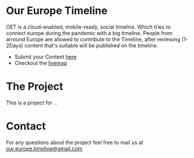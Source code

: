 # Our Europe Timeline

OET is a cloud-enabled, mobile-ready, social timeline. Which tries to connect europe during the pandemic with a big timeline. People from arround Europe are allowed to contribute to the Timeline, after reviewing  (1-2Days) content that's suitable will be published on the timeline.

  - Submit your Content  [here](https://docs.google.com/forms/d/e/1FAIpQLSeMJyooHZTaZkpNwTEehxt06I7VVzwujhb6IZidH5KG8lyrpw/viewform)
  - Checkout the [livemap]()

 # The Project
This is a project for ..

 # Contact
 For any questions about the project feel free to mail us at
 our.europe.timeline@gmail.com
